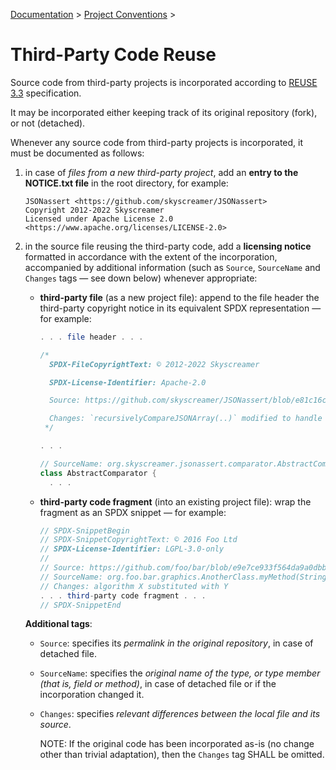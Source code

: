 [Documentation](README.md) > [Project Conventions](conventions.md) >

# Third-Party Code Reuse

Source code from third-party projects is incorporated according to [REUSE 3.3](https://reuse.software/spec-3.3/) specification.

It may be incorporated either keeping track of its original repository (fork), or not (detached).

Whenever any source code from third-party projects is incorporated, it must be documented as follows:

1. in case of *files from a new third-party project*, add an **entry to the NOTICE.txt file** in the root directory, for example:

      ```
      JSONassert <https://github.com/skyscreamer/JSONassert>
      Copyright 2012-2022 Skyscreamer
      Licensed under Apache License 2.0 <https://www.apache.org/licenses/LICENSE-2.0>
      ```

2. in the source file reusing the third-party code, add a **licensing notice** formatted in accordance with the extent of the incorporation, accompanied by additional information (such as `Source`, `SourceName` and `Changes` tags — see down below) whenever appropriate:

    - **third-party file** (as a new project file): append to the file header the third-party copyright notice in its equivalent SPDX representation — for example:

         ```java
         . . . file header . . .

         /*
           SPDX-FileCopyrightText: © 2012-2022 Skyscreamer

           SPDX-License-Identifier: Apache-2.0

           Source: https://github.com/skyscreamer/JSONassert/blob/e81c16c59ce0860f97a65d871589ab2337370c4b/src/main/java/org/skyscreamer/jsonassert/comparator/AbstractComparator.java

           Changes: `recursivelyCompareJSONArray(..)` modified to handle also . . .
          */

         . . .

         // SourceName: org.skyscreamer.jsonassert.comparator.AbstractComparator
         class AbstractComparator {
           . . .
         ```

     - **third-party code fragment** (into an existing project file): wrap the fragment as an SPDX snippet — for example:

         ```java
         // SPDX-SnippetBegin
         // SPDX-SnippetCopyrightText: © 2016 Foo Ltd
         // SPDX-License-Identifier: LGPL-3.0-only
         //
         // Source: https://github.com/foo/bar/blob/e9e7ce933f564da9a0dbbca476bd74a25d6f0663/src/main/java/org/foo/bar/graphics/AnotherClass.java
         // SourceName: org.foo.bar.graphics.AnotherClass.myMethod(String)
         // Changes: algorithm X substituted with Y
         . . . third-party code fragment . . .
         // SPDX-SnippetEnd
         ```

   **Additional tags**:

   - `Source`: specifies its *permalink in the original repository*, in case of detached file.

   - `SourceName`: specifies the *original name of the type, or type member (that is, field or method)*, in case of detached file or if the incorporation changed it.

   - `Changes`: specifies *relevant differences between the local file and its source*.

     NOTE: If the original code has been incorporated as-is (no change other than trivial adaptation), then the `Changes` tag SHALL be omitted.
